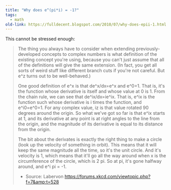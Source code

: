 ```yaml
---
title: "Why does e^(pi*i) = -1?"
tags: 
  - math	
old-link: https://fulldecent.blogspot.com/2010/07/why-does-epii-1.html
---
```


This cannot be stressed enough:

> The thing you always have to consider when extending previously-developed concepts to complex numbers is what definition of the existing concept you're using, because you can't just assume that all of the definitions will give the same extension. (In fact, you get all sorts of weird stuff like different branch cuts if you're not careful. But e^z turns out to be well-behaved.)
>
> One good definition of e^x is that de^x/dx=e^x and e^0=1. That is, it's the function whose derivative is itself and whose value at 0 is 1. From the chain rule, we can see that de^ix/dx=ie^ix. That is, e^ix is the function such whose derivative is i times the function, and e^i0=e^0=1. For any complex value, iz is that value rotated 90 degrees around the origin. So what we've got so far is that e^ix starts at 1, and its derivative at any point is at right angles to the line from the origin, and the magnitude of its derivative is equal to its distance from the origin.
>
> The bit about the derivates is exactly the right thing to make a circle (look up the velocity of something in orbit). This means that it will keep the same magnitude all the time, so it's the unit circle. And it's velocity is 1, which means that it'll go all the way around when x is the circumference of the circle, which is 2 pi. So at pi, it's gone halfway around, and e^i pi = -1.
>
> - Source: Labervon <a href="https://forums.xkcd.com/viewtopic.php?f=7&amp;t=528">https://forums.xkcd.com/viewtopic.php?f=7&amp;t=528</a>
